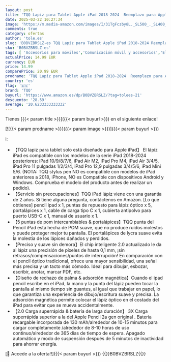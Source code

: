 ```yaml
---
layout: post
title: 'TQQ Lapiz para Tablet Apple iPad 2018-2024  Reemplazo para Apple Pencil 2  Pencil iPad con Rechazo de Palma & Detección de Inclinación  para iPad 6-10  Pro M4/11/12.9"/13"  Air M2/3/4/5  Mini 5/6'
date: 2025-03-22 10:27:34
image: 'https://m.media-amazon.com/images/I/31TgFczby8L._SL500_._SL400_.jpg'
comments: true
category: ofertas
author: 'tole.es'
slug: 'B0BVZBRSLZ-es TQQ Lapiz para Tablet Apple iPad 2018-2024 Reemplazo para...'
sku: 'B0BVZBRSLZ-es'
tags: [ 'Accesorios para móviles','Comunicación móvil y accesorios','Electrónica','Punteros para móviles','apple','ipad','tqq','🇪🇸', ]
actualPrice: 14.99 EUR
currency: EUR
price: 14.99
comparePrice: 20.99 EUR
prodname: 'TQQ Lapiz para Tablet Apple iPad 2018-2024  Reemplazo para Apple Pencil 2  Pencil iPad con Rechazo de Palma & Detección de Inclinación  para iPad 6-10  Pro M4/11/12.9"/13"  Air M2/3/4/5  Mini 5/6'
country: 'es'
flag: '🇪🇸'
brand: 'TQQ'
buyurl: 'https://www.amazon.es/dp/B0BVZBRSLZ/?tag=tolees-21'
descuento: '28.59'
average: '20.6233333333332'
---
```


Tienes [{{< param title >}}]({{< param buyurl >}}) en el siguiente enlace!

[![{{< param prodname >}}]({{< param image >}})]({{< param buyurl >}})

ℹ️:

- 【TQQ lapiz para tablet solo está diseñado para Apple iPad】 El lápiz iPad es compatible con los modelos de la serie iPad 2018-2024 posteriores: iPad 10/9/8/7/6, iPad Air M2, iPad Pro M4, iPad Air 3/4/5, iPad Pro 11 pulgadas 1/2/3/4, iPad Pro 12,9 pulgadas 3/4/5/6, iPad Mini 5/6. (NOTA: TQQ stylus pen NO es compatible con modelos de iPad anteriores a 2018, iPhone, NO es Compatible con dispositivos Android y Windows. Comprueba el modelo del producto antes de realizar un pedido).
- 【Servicio sin preocupaciones】TQQ iPad lápiz viene con una garantía de 2 años. Si tiene alguna pregunta, contáctenos en Amazon. [Lo que obtienes] pencil ipad x 1, puntas de repuesto para lápiz óptico x 5, portalápices x 1, cable de carga tipo C x 1, cubierta antipolvo para puerto USB-C x 1, manual de usuario x 1.
- 【5 puntas de pom intercambiables & portalápices】TQQ punta del Pencil iPad está hecha de POM suave, que no produce ruidos molestos y puede proteger mejor tu pantalla. El portalápices de lycra suave evita la molestia de los lápices dañados y perdidos.
- 【Preciso y suave sin demora】El chip inteligente 2.0 actualizado le da al lápiz una precisión de píxeles de hasta 0,1 mm, ¡sin retrasos/compensaciones/puntos de interrupción! En comparación con el pencil óptico tradicional, ofrece una mayor sensibilidad, una señal más precisa y un tacto más cómodo. Ideal para dibujar, esbozar, escribir, anotar, marcar PDF, etc.
- 【Diseño de rechazo de palma & adsorción magnética】Cuando el ipad pencil escribe en el iPad, la mano y la punta del lápiz pueden tocar la pantalla al mismo tiempo sin guantes, al igual que trabajar en papel, lo que garantiza una experiencia de dibujo/escritura suave y precisa. La adsorción magnética permite colocar el lápiz óptico en el costado del iPad para evitar que se mueva accidentalmente.
- 【2.0 Carga superrápida & batería de larga duración】 3X Carga superrápida superior a la del Apple Pencil 2a gen original . Batería recargable incorporada de 130 mAh/alrededor de 10-15 minutos para cargar completamente /alrededor de 8-10 horas de uso continuo/alrededor de 365 días de tiempo de espera. Apagado automático y modo de suspensión después de 5 minutos de inactividad para ahorrar energía.

[🛒 Accede a la oferta!!]({{< param buyurl >}})
{{<world>}}B0BVZBRSLZ{{</world>}}
